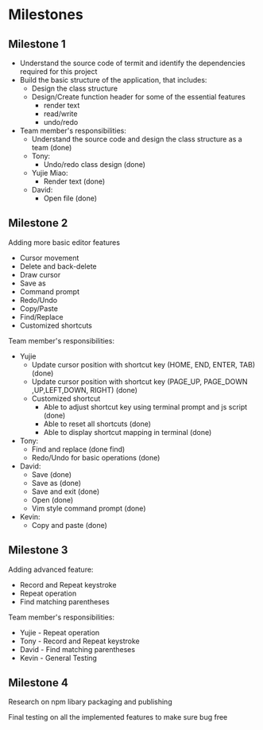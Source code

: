 # Milestones

## Milestone 1

* Understand the source code of termit and identify the dependencies required for this project
* Build the basic structure of the application, that includes:
  * Design the class structure 
  * Design/Create function header for some of the essential features
    * render text
    * read/write
    * undo/redo
* Team member's responsibilities:
  * Understand the source code and design the class structure as a team (done)
  * Tony:
    * Undo/redo class design (done)
  * Yujie Miao:
    * Render text (done)
  * David:
    * Open file (done)

## Milestone 2

Adding more basic editor features

* Cursor movement
* Delete and back-delete
* Draw cursor
* Save as
* Command prompt
* Redo/Undo
* Copy/Paste
* Find/Replace
* Customized shortcuts

Team member's responsibilities:

* Yujie
  * Update cursor position with shortcut key (HOME, END, ENTER, TAB) (done)
  * Update cursor position with shortcut key (PAGE_UP, PAGE_DOWN ,UP,LEFT,DOWN, RIGHT) (done)
  * Customized shortcut
    * Able to adjust shortcut key using terminal prompt and js script (done)
    * Able to reset all shortcuts (done)
    * Able to display shortcut mapping in terminal (done)
* Tony:
  * Find and replace (done find)
  * Redo/Undo for basic operations (done)
* David:
  * Save (done)
  * Save as (done)
  * Save and exit (done)
  * Open (done)
  * Vim style command prompt (done)
* Kevin:
  * Copy and paste (done)

## Milestone 3

Adding advanced feature:

- Record and Repeat keystroke
- Repeat operation
- Find matching parentheses

Team member's responsibilities:

* Yujie - Repeat operation
* Tony - Record and Repeat keystroke
* David - Find matching parentheses
* Kevin - General Testing

## Milestone 4

Research on npm libary packaging and publishing

Final testing on all the implemented features to make sure bug free